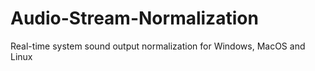 # Audio-Stream-Normalization
Real-time system sound output normalization for Windows, MacOS and Linux
